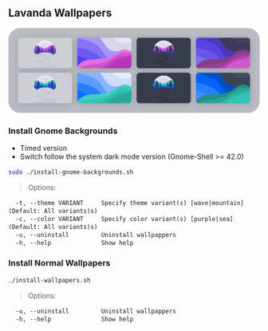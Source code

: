 ## Lavanda Wallpapers

![Lavanda](preview.png?raw=true)

### Install Gnome Backgrounds

- Timed version
- Switch follow the system dark mode version (Gnome-Shell >= 42.0)

```sh
sudo ./install-gnome-backgrounds.sh
```

> Options:

```
  -t, --theme VARIANT     Specify theme variant(s) [wave|mountain] (Default: All variants)s)
  -c, --color VARIANT     Specify color variant(s) [purple|sea] (Default: All variants)s)
  -u, --uninstall         Uninstall wallpappers
  -h, --help              Show help
```

### Install Normal Wallpapers 

```sh
./install-wallpapers.sh
```

> Options:

```
  -u, --uninstall         Uninstall wallpappers
  -h, --help              Show help
```
